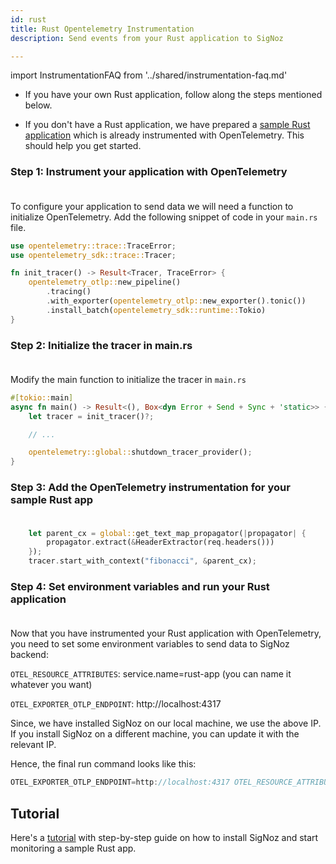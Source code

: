 ```yaml
---
id: rust
title: Rust Opentelemetry Instrumentation
description: Send events from your Rust application to SigNoz

---
```

import InstrumentationFAQ from '../shared/instrumentation-faq.md'

- If you have your own Rust application, follow along the steps mentioned below. 

- If you don't have a Rust application, we have prepared a <a href = "https://github.com/SigNoz/sample-rust-app" rel="noopener noreferrer nofollow" target="_blank">sample Rust application</a> which is already instrumented with OpenTelemetry. This should help you get started.

### **Step 1:  Instrument your application with OpenTelemetry**<br></br>

To configure your application to send data we will need a function to initialize OpenTelemetry. Add the following snippet of code in your `main.rs` file.

```rust
use opentelemetry::trace::TraceError;
use opentelemetry_sdk::trace::Tracer;

fn init_tracer() -> Result<Tracer, TraceError> {
    opentelemetry_otlp::new_pipeline()
        .tracing()
        .with_exporter(opentelemetry_otlp::new_exporter().tonic())
        .install_batch(opentelemetry_sdk::runtime::Tokio)
}
```

### **Step 2:  Initialize the tracer in main.rs**<br></br>

Modify the main function to initialize the tracer  in `main.rs`

```rust
#[tokio::main]
async fn main() -> Result<(), Box<dyn Error + Send + Sync + 'static>> {
    let tracer = init_tracer()?;

    // ...

    opentelemetry::global::shutdown_tracer_provider();
}
```

### **Step 3:  Add the OpenTelemetry instrumentation for your sample Rust app**<br></br>

```rust
    let parent_cx = global::get_text_map_propagator(|propagator| {
        propagator.extract(&HeaderExtractor(req.headers()))
    });
    tracer.start_with_context("fibonacci", &parent_cx);
```

### **Step 4: Set environment variables and run your Rust application**<br></br>

Now that you have instrumented your Rust application with OpenTelemetry, you need to set some environment variables to send data to SigNoz backend:

`OTEL_RESOURCE_ATTRIBUTES`: service.name=rust-app (you can name it whatever you want)

`OTEL_EXPORTER_OTLP_ENDPOINT`: http://localhost:4317

Since, we have installed SigNoz on our local machine, we use the above IP. If you install SigNoz on a different machine, you can update it with the relevant IP.

Hence, the final run command looks like this:

```rust
OTEL_EXPORTER_OTLP_ENDPOINT=http://localhost:4317 OTEL_RESOURCE_ATTRIBUTES=service.name=rust-app cargo run
```


## Tutorial 

Here's a [tutorial](https://signoz.io/blog/opentelemetry-rust/) with step-by-step guide on how to install SigNoz and start monitoring a sample Rust app.

<InstrumentationFAQ />
